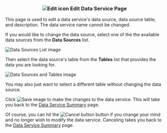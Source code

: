 ### <p style="text-align: center">![Edit icon](images/EditIcon.png "Edit Data Service") Edit Data Service Page</p>

This page is used to edit a data service's data source, data source table, and description. The data service name cannot be changed.

If you would like to change the data source, select one of the the available data sources from the **Data Sources** list.

![Data Sources List image](images/DataSourcesList.png "Available Data Sources")

Then select the data source's table from the **Tables** list that provides the data you are looking for.

![Data Sources and Tables image](images/DataSourcesAndTablesLists.png "Data Sources and Tables")

You may also just want to select a different table without changing the data source.

Click ![Save image](images/SaveIcon.png "Save Data Service") to make the changes to the data service. This will take you back to the [Data Service Summary](dataservices-summary-help.html) page.

Of course, you can hit the ![Cancel button](images/CancelButton.png "Cancel Edit Data Service") button if you change your mind and no longer wish to modify the data service. Canceling takes you back to the [Data Service Summary](dataservices-summary-help.html) page.